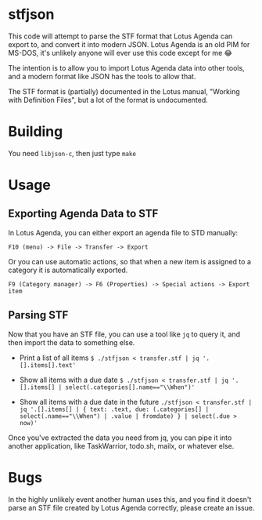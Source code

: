 # stfjson

This code will attempt to parse the STF format that Lotus Agenda can export to,
and convert it into modern JSON. Lotus Agenda is an old PIM for MS-DOS, it's
unlikely anyone will ever use this code except for me 😂

The intention is to allow you to import Lotus Agenda data into other tools, and
a modern format like JSON has the tools to allow that.

The STF format is (partially) documented in the Lotus manual, "Working with
Definition Files", but a lot of the format is undocumented.

# Building

You need `libjson-c`, then just type `make`

# Usage

## Exporting Agenda Data to STF

In Lotus Agenda, you can either export an agenda file to STD manually:

```
F10 (menu) -> File -> Transfer -> Export
```

Or you can use automatic actions, so that when a new item is assigned to a
category it is automatically exported.

```
F9 (Category manager) -> F6 (Properties) -> Special actions -> Export item
```

## Parsing STF

Now that you have an STF file, you can use a tool like `jq` to query it, and
then import the data to something else.

- Print a list of all items
`$ ./stfjson < transfer.stf | jq '.[].items[].text'`

- Show all items with a due date
`$ ./stfjson < transfer.stf | jq '.[].items[] | select(.categories[].name=="\\When")'`

- Show all items with a due date in the future
`./stfjson < transfer.stf | jq '.[].items[] | { text: .text, due: (.categories[] | select(.name=="\\When") | .value | fromdate) } | select(.due > now)'`

Once you've extracted the data you need from jq, you can pipe it into another
application, like TaskWarrior, todo.sh, mailx, or whatever else.

# Bugs

In the highly unlikely event another human uses this, and you find it doesn't
parse an STF file created by Lotus Agenda correctly, please create an issue.
